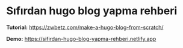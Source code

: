 # Sıfırdan hugo blog yapma rehberi

**Tutorial:** https://zwbetz.com/make-a-hugo-blog-from-scratch/

**Demo:** https://sifirdan-hugo-blog-yapma-rehberi.netlify.app
